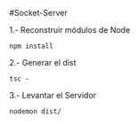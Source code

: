 #Socket-Server

1.- Reconstruir módulos de Node 
``````
npm install
``````
2.- Generar el dist
``````
tsc -
``````
3.- Levantar el Servidor
``````
nodemon dist/
``````
